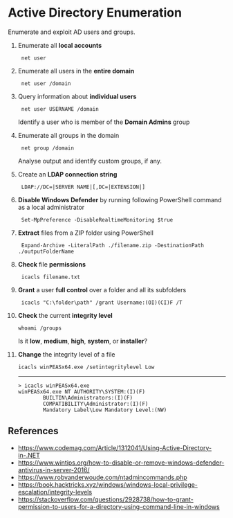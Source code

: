 # Active Directory Enumeration

Enumerate and exploit AD users and groups.

1. Enumerate all **local accounts**
   
        net user

2. Enumerate all users in the **entire domain**

        net user /domain

3. Query information about **individual users**

        net user USERNAME /domain
    
    Identify a user who is member of the **Domain Admins** group

4. Enumerate all groups in the domain

        net group /domain

    Analyse output and identify custom groups, if any.

5. Create an **LDAP connection string**

        LDAP://DC=|SERVER NAME|[,DC=|EXTENSION|]

6. **Disable Windows Defender** by running following PowerShell command as a local administrator

        Set-MpPreference -DisableRealtimeMonitoring $true

7. **Extract** files from a ZIP folder using PowerShell
  
        Expand-Archive -LiteralPath ./filename.zip -DestinationPath ./outputFolderName

8. **Check** file **permissions**

        icacls filename.txt

9. **Grant** a user **full control** over a folder and all its subfolders

        icacls "C:\folder\path" /grant Username:(OI)(CI)F /T

10. **Check** the current **integrity level**

        whoami /groups

    Is it **low**, **medium**, **high**, **system**, or **installer**?

11. **Change** the integrity level of a file

        icacls winPEASx64.exe /setintegritylevel Low
    ---
        > icacls winPEASx64.exe
        winPEASx64.exe NT AUTHORITY\SYSTEM:(I)(F)
                BUILTIN\Administrators:(I)(F)
                COMPATIBILITY\Administrator:(I)(F)
                Mandatory Label\Low Mandatory Level:(NW)



## References

* https://www.codemag.com/Article/1312041/Using-Active-Directory-in-.NET
* https://www.wintips.org/how-to-disable-or-remove-windows-defender-antivirus-in-server-2016/
* https://www.robvanderwoude.com/ntadmincommands.php
* https://book.hacktricks.xyz/windows/windows-local-privilege-escalation/integrity-levels
* https://stackoverflow.com/questions/2928738/how-to-grant-permission-to-users-for-a-directory-using-command-line-in-windows